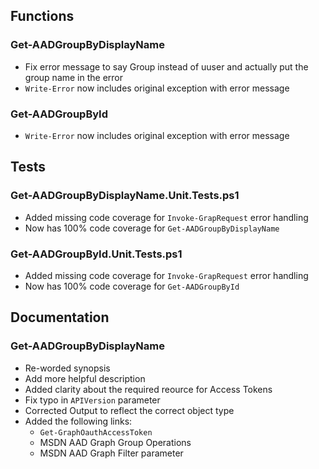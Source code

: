 ## Functions
### Get-AADGroupByDisplayName
* Fix error message to say Group instead of uuser and actually put the group name in the error
* ```Write-Error``` now includes original exception with error message

### Get-AADGroupById
* ```Write-Error``` now includes original exception with error message

## Tests
### Get-AADGroupByDisplayName.Unit.Tests.ps1
* Added missing code coverage for ```Invoke-GrapRequest``` error handling
* Now has 100% code coverage for ```Get-AADGroupByDisplayName```

### Get-AADGroupById.Unit.Tests.ps1
* Added missing code coverage for ```Invoke-GrapRequest``` error handling
* Now has 100% code coverage for ```Get-AADGroupById```

## Documentation
### Get-AADGroupByDisplayName
* Re-worded synopsis
* Add more helpful description
* Added clarity about the required reource for Access Tokens
* Fix typo in ```APIVersion``` parameter
* Corrected Output to reflect the correct object type
* Added the following links:
    + ```Get-GraphOauthAccessToken```
    + MSDN AAD Graph Group Operations
    + MSDN AAD Graph Filter parameter